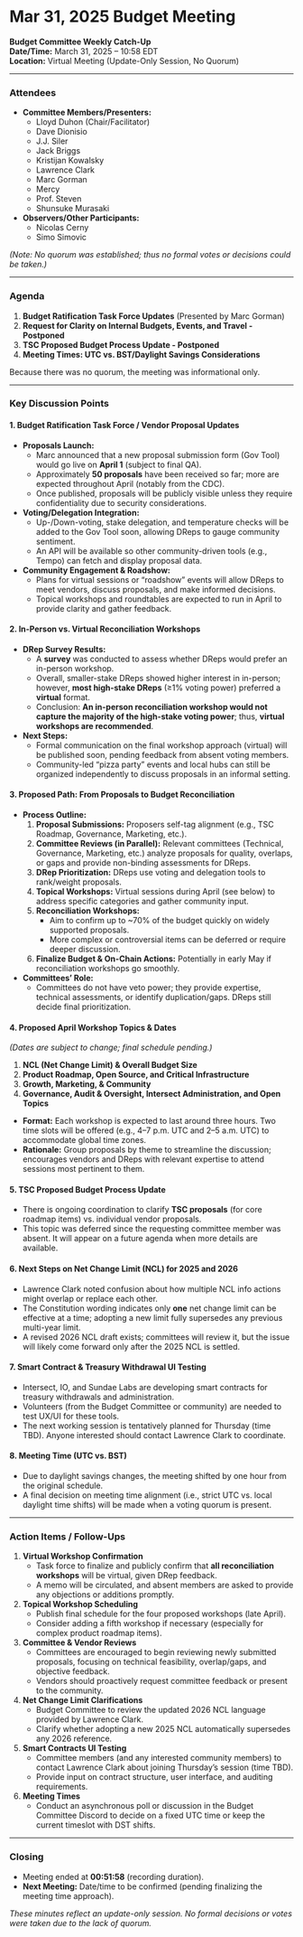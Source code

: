 # Mar 31, 2025 Budget Meeting

**Budget Committee Weekly Catch-Up**\
**Date/Time:** March 31, 2025 – 10:58 EDT\
**Location:** Virtual Meeting (Update-Only Session, No Quorum)

***

### Attendees

* **Committee Members/Presenters:**
  * Lloyd Duhon (Chair/Facilitator)
  * Dave Dionisio
  * J.J. Siler
  * Jack Briggs
  * Kristijan Kowalsky
  * Lawrence Clark
  * Marc Gorman
  * Mercy
  * Prof. Steven
  * Shunsuke Murasaki
* **Observers/Other Participants:**
  * Nicolas Cerny
  * Simo Simovic

_(Note: No quorum was established; thus no formal votes or decisions could be taken.)_

***

### Agenda

1. **Budget Ratification Task Force Updates** (Presented by Marc Gorman)
2. **Request for Clarity on Internal Budgets, Events, and Travel - Postponed**
3. **TSC Proposed Budget Process Update - Postponed**
4. **Meeting Times: UTC vs. BST/Daylight Savings Considerations**

Because there was no quorum, the meeting was informational only.

***

### Key Discussion Points

#### 1. Budget Ratification Task Force / Vendor Proposal Updates

* **Proposals Launch:**
  * Marc announced that a new proposal submission form (Gov Tool) would go live on **April 1** (subject to final QA).
  * Approximately **50 proposals** have been received so far; more are expected throughout April (notably from the CDC).
  * Once published, proposals will be publicly visible unless they require confidentiality due to security considerations.
* **Voting/Delegation Integration:**
  * Up-/Down-voting, stake delegation, and temperature checks will be added to the Gov Tool soon, allowing DReps to gauge community sentiment.
  * An API will be available so other community-driven tools (e.g., Tempo) can fetch and display proposal data.
* **Community Engagement & Roadshow:**
  * Plans for virtual sessions or “roadshow” events will allow DReps to meet vendors, discuss proposals, and make informed decisions.
  * Topical workshops and roundtables are expected to run in April to provide clarity and gather feedback.

#### 2. In-Person vs. Virtual Reconciliation Workshops

* **DRep Survey Results:**
  * A **survey** was conducted to assess whether DReps would prefer an in-person workshop.
  * Overall, smaller-stake DReps showed higher interest in in-person; however, **most high-stake DReps** (≥1% voting power) preferred a **virtual** format.
  * Conclusion: **An in-person reconciliation workshop would not capture the majority of the high-stake voting power**; thus, **virtual workshops are recommended**.
* **Next Steps:**
  * Formal communication on the final workshop approach (virtual) will be published soon, pending feedback from absent voting members.
  * Community-led “pizza party” events and local hubs can still be organized independently to discuss proposals in an informal setting.

#### 3. Proposed Path: From Proposals to Budget Reconciliation

* **Process Outline:**
  1. **Proposal Submissions:** Proposers self-tag alignment (e.g., TSC Roadmap, Governance, Marketing, etc.).
  2. **Committee Reviews (in Parallel):** Relevant committees (Technical, Governance, Marketing, etc.) analyze proposals for quality, overlaps, or gaps and provide non-binding assessments for DReps.
  3. **DRep Prioritization:** DReps use voting and delegation tools to rank/weight proposals.
  4. **Topical Workshops:** Virtual sessions during April (see below) to address specific categories and gather community input.
  5. **Reconciliation Workshops:**
     * Aim to confirm up to \~70% of the budget quickly on widely supported proposals.
     * More complex or controversial items can be deferred or require deeper discussion.
  6. **Finalize Budget & On-Chain Actions:** Potentially in early May if reconciliation workshops go smoothly.
* **Committees’ Role:**
  * Committees do not have veto power; they provide expertise, technical assessments, or identify duplication/gaps. DReps still decide final prioritization.

#### 4. Proposed April Workshop Topics & Dates

_(Dates are subject to change; final schedule pending.)_

1. **NCL (Net Change Limit) & Overall Budget Size**
2. **Product Roadmap, Open Source, and Critical Infrastructure**
3. **Growth, Marketing, & Community**
4. **Governance, Audit & Oversight, Intersect Administration, and Open Topics**

* **Format:** Each workshop is expected to last around three hours. Two time slots will be offered (e.g., 4–7 p.m. UTC and 2–5 a.m. UTC) to accommodate global time zones.
* **Rationale:** Group proposals by theme to streamline the discussion; encourages vendors and DReps with relevant expertise to attend sessions most pertinent to them.

#### 5. TSC Proposed Budget Process Update

* There is ongoing coordination to clarify **TSC proposals** (for core roadmap items) vs. individual vendor proposals.
* This topic was deferred since the requesting committee member was absent. It will appear on a future agenda when more details are available.

#### 6. Next Steps on Net Change Limit (NCL) for 2025 and 2026

* Lawrence Clark noted confusion about how multiple NCL info actions might overlap or replace each other.
* The Constitution wording indicates only **one** net change limit can be effective at a time; adopting a new limit fully supersedes any previous multi-year limit.
* A revised 2026 NCL draft exists; committees will review it, but the issue will likely come forward only after the 2025 NCL is settled.

#### 7. Smart Contract & Treasury Withdrawal UI Testing

* Intersect, IO, and Sundae Labs are developing smart contracts for treasury withdrawals and administration.
* Volunteers (from the Budget Committee or community) are needed to test UX/UI for these tools.
* The next working session is tentatively planned for Thursday (time TBD). Anyone interested should contact Lawrence Clark to coordinate.

#### 8. Meeting Time (UTC vs. BST)

* Due to daylight savings changes, the meeting shifted by one hour from the original schedule.
* A final decision on meeting time alignment (i.e., strict UTC vs. local daylight time shifts) will be made when a voting quorum is present.

***

### Action Items / Follow-Ups

1. **Virtual Workshop Confirmation**
   * Task force to finalize and publicly confirm that **all reconciliation workshops** will be virtual, given DRep feedback.
   * A memo will be circulated, and absent members are asked to provide any objections or additions promptly.
2. **Topical Workshop Scheduling**
   * Publish final schedule for the four proposed workshops (late April).
   * Consider adding a fifth workshop if necessary (especially for complex product roadmap items).
3. **Committee & Vendor Reviews**
   * Committees are encouraged to begin reviewing newly submitted proposals, focusing on technical feasibility, overlap/gaps, and objective feedback.
   * Vendors should proactively request committee feedback or present to the community.
4. **Net Change Limit Clarifications**
   * Budget Committee to review the updated 2026 NCL language provided by Lawrence Clark.
   * Clarify whether adopting a new 2025 NCL automatically supersedes any 2026 reference.
5. **Smart Contracts UI Testing**
   * Committee members (and any interested community members) to contact Lawrence Clark about joining Thursday’s session (time TBD).
   * Provide input on contract structure, user interface, and auditing requirements.
6. **Meeting Times**
   * Conduct an asynchronous poll or discussion in the Budget Committee Discord to decide on a fixed UTC time or keep the current timeslot with DST shifts.

***

### Closing

* Meeting ended at **00:51:58** (recording duration).
* **Next Meeting:** Date/time to be confirmed (pending finalizing the meeting time approach).

_These minutes reflect an update-only session. No formal decisions or votes were taken due to the lack of quorum._
